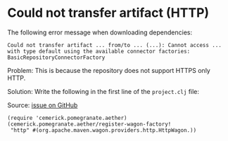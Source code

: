 # Could not transfer artifact (HTTP)

The following error message when downloading dependencies:
```
Could not transfer artifact ... from/to ... (...): Cannot access ... with type default using the available connector factories: BasicRepositoryConnectorFactory
```

Problem: This is because the repository does not support HTTPS only HTTP.

Solution: Write the following in the first line of the `project.clj` file:

Source: [issue on GitHub](https://github.com/technomancy/leiningen/issues/2277)

```
(require 'cemerick.pomegranate.aether)
(cemerick.pomegranate.aether/register-wagon-factory!
 "http" #(org.apache.maven.wagon.providers.http.HttpWagon.))
```
